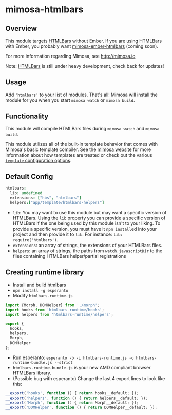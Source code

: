 mimosa-htmlbars
===========

## Overview

This module targets [HTMLBars](https://github.com/tildeio/htmlbars) without Ember. If you are using HTMLBars with Ember, you probably want [mimosa-ember-htmlbars](https://github.com/dbashford/mimosa-ember-htmlbars) (coming soon).

For more information regarding Mimosa, see http://mimosa.io

Note: [HTMLBars](https://github.com/tildeio/htmlbars) is still under heavy development, check back for updates!

## Usage

Add `'htmlbars'` to your list of modules.  That's all!  Mimosa will install the module for you when you start `mimosa watch` or `mimosa build`.

## Functionality

This module will compile HTMLBars files during `mimosa watch` and `mimosa build`.

This module utilizes all of the built-in template behavior that comes with Mimosa's basic template compiler.  See the [mimosa website](http://mimosa.io/compilers.html#mt) for more information about how templates are treated or check out the various [`template` configuration options](http://mimosa.io/configuration.html#templates).

## Default Config

```coffeescript
htmlbars:
  lib: undefined
  extensions: ["hbs", "htmlbars"]
  helpers:["app/template/htmlbars-helpers"]
```

* `lib`: You may want to use this module but may want a specific version of HTMLBars. Using the `lib` property you can provide a specific version of HTMLBars if the one being used by this module isn't to your liking. To provide a specific version, you must have it `npm install`ed into your project and then provide it to `lib`. For instance: `lib: require('htmlbars')`.
* `extensions`: an array of strings, the extensions of your HTMLBars files.
* `helpers`: an array of strings, the paths from `watch.javascriptDir` to the files containing HTMLBars helper/partial registrations

## Creating runtime library

* Install and build htmlbars
* `npm install -g esperanto`
* Modify `htmlbars-runtime.js`
```javascript
import {Morph, DOMHelper} from './morph';
import hooks from 'htmlbars-runtime/hooks';
import helpers from 'htmlbars-runtime/helpers';

export {
  hooks,
  helpers,
  Morph,
  DOMHelper
};
```
* Run esperanto: `esperanto -b -i htmlbars-runtime.js -o htmlbars-runtime-bundle.js --strict`
* `htmlbars-runtime-bundle.js` is your new AMD compliant browser HTMLBars library.
* (Possible bug with esperanto) Change the last 4 export lines to look like this:
```javascript
__export('hooks', function () { return hooks__default; });
__export('helpers', function () { return helpers__default; });
__export('Morph', function () { return Morph__default; });
__export('DOMHelper', function () { return DOMHelper__default; });
```
